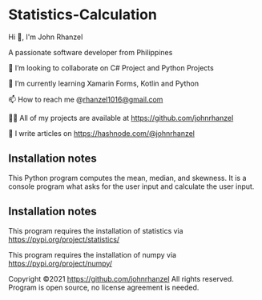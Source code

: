 # Statistics-Calculation

Hi 👋, I'm John Rhanzel

A passionate software developer from Philippines

👯 I’m looking to collaborate on C# Project and Python Projects

🌱 I’m currently learning Xamarin Forms, Kotlin and Python

📫 How to reach me @rhanzel1016@gmail.com

👨‍💻 All of my projects are available at https://github.com/johnrhanzel

📝 I write articles on https://hashnode.com/@johnrhanzel


Installation notes
----------------------------------------------------------------------------------

This Python program computes the mean, median, and skewness.
It is a console program what asks for the user input and calculate the user input.


Installation notes
----------------------------------------------------------------------------------
This program requires the installation of statistics via https://pypi.org/project/statistics/

This program requires the installation of numpy via https://pypi.org/project/numpy/


Copyright ©2021 https://github.com/johnrhanzel
All rights reserved. 
Program is open source, no license agreement is needed.
